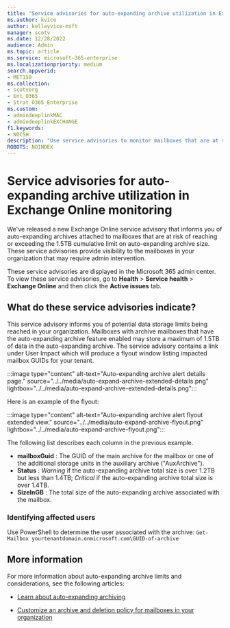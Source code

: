 ```yaml
---
title: "Service advisories for auto-expanding archive utilization in Exchange Online monitoring"
ms.author: kvice
author: kelleyvice-msft
manager: scotv
ms.date: 12/28/2022
audience: Admin
ms.topic: article
ms.service: microsoft-365-enterprise
ms.localizationpriority: medium
search.appverid:
- MET150
ms.collection:
- scotvorg
- Ent_O365
- Strat_O365_Enterprise
ms.custom: 
- admindeeplinkMAC
- admindeeplinkEXCHANGE
f1.keywords:
- NOCSH
description: "Use service advisories to monitor mailboxes that are at risk of reaching or exceeding the auto-expanding archive size limits."
ROBOTS: NOINDEX
---
```


# Service advisories for auto-expanding archive utilization in Exchange Online monitoring

We've released a new Exchange Online service advisory that informs you of auto-expanding archives attached to mailboxes that are at risk of reaching or exceeding the 1.5TB cumulative limit on auto-expanding archive size.  These service advisories provide visibility to the mailboxes in your organization that may require admin intervention.

These service advisories are displayed in the Microsoft 365 admin center. To view these service advisories, go to **Health** \> **Service health** \> **Exchange Online** and then click the **Active issues** tab.

## What do these service advisories indicate?

This service advisory informs you of potential data storage limits being reached in your organization. Mailboxes with archive mailboxes that have the auto-expanding archive feature enabled may store a maximum of 1.5TB of data in the auto-expanding archive. The service advisory contains a link under User Impact which will produce a flyout window listing impacted mailbox GUIDs for your tenant.

:::image type="content" alt-text="Auto-expanding archive alert details page." source="../../media/auto-expand-archive-extended-details.png" lightbox="../../media/auto-expand-archive-extended-details.png":::

Here is an example of the flyout:

:::image type="content" alt-text="Auto-expanding archive alert flyout extended view." source="../../media/auto-expand-archive-flyout.png" lightbox="../../media/auto-expand-archive-flyout.png":::

The following list describes each column in the previous example.

- **mailboxGuid** : The GUID of the main archive for the mailbox or one of the additional storage units in the auxiliary archive ("AuxArchive").
- **Status** : _Warning_ if the auto-expanding archive total size is over 1.2TB but less than 1.4TB; _Critical_ if the auto-expanding archive total size is over 1.4TB.
- **SizeInGB** : The total size of the auto-expanding archive associated with the mailbox.

### Identifying affected users

Use PowerShell to determine the user associated with the archive: `Get-Mailbox yourtenantdomain.onmicrosoft.com\GUID-of-archive`

## More information

For more information about auto-expanding archive limits and considerations, see the following articles:

- [Learn about auto-expanding archiving](/microsoft-365/compliance/autoexpanding-archiving)

- [Customize an archive and deletion policy for mailboxes in your organization](/microsoft-365/compliance/set-up-an-archive-and-deletion-policy-for-mailboxes)

